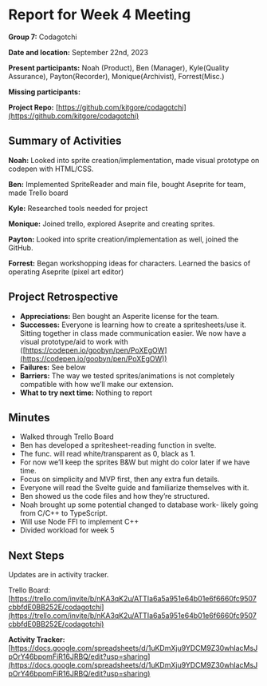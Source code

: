 # Report for Week 4 Meeting 

**Group 7:** Codagotchi

**Date and location:** September 22nd, 2023

**Present participants:** Noah (Product), Ben (Manager), Kyle(Quality Assurance), Payton(Recorder), Monique(Archivist), Forrest(Misc.)

**Missing participants:**

**Project Repo:** [https://github.com/kitgore/codagotchi](https://github.com/kitgore/codagotchi) 



## Summary of Activities

**Noah:** Looked into sprite creation/implementation, made visual prototype on codepen with HTML/CSS.

**Ben:** Implemented SpriteReader and main file, bought Aseprite for team, made Trello board

**Kyle:** Researched tools needed for project

**Monique:** Joined trello, explored Aseprite and creating sprites. 

**Payton:** Looked into sprite creation/implementation as well, joined the GitHub.

**Forrest:** Began workshopping ideas for characters. Learned the basics of operating Aseprite (pixel art editor)

## Project Retrospective



* **Appreciations:** Ben bought an Asperite license for the team.
* **Successes:** Everyone is learning how to create a spritesheets/use it. Sitting together in class made communication easier. We now have a visual prototype/aid to work with ([https://codepen.io/goobyn/pen/PoXEgOW](https://codepen.io/goobyn/pen/PoXEgOW)) 
* **Failures:** See below
* **Barriers:** The way we tested sprites/animations is not completely compatible with how we’ll make our extension.
* **What to try next time:** Nothing to report

## Minutes



* Walked through Trello Board
* Ben has developed a spritesheet-reading function in svelte.
* The func. will read white/transparent as 0, black as 1.
* For now we’ll keep the sprites B&W but might do color later if we have time.
* Focus on simplicity and MVP first, then any extra fun details.
* Everyone will read the Svelte guide and familiarize themselves with it.
* Ben showed us the code files and how they’re structured.
* Noah brought up some potential changed to database work- likely going from C/C++ to TypeScript.
* Will use Node FFI to implement C++ 
* Divided workload for week 5

## Next Steps

Updates are in activity tracker.

Trello Board: [https://trello.com/invite/b/nKA3qK2u/ATTIa6a5a951e64b01e6f6660fc9507cbbfdE0BB252E/codagotchi](https://trello.com/invite/b/nKA3qK2u/ATTIa6a5a951e64b01e6f6660fc9507cbbfdE0BB252E/codagotchi)

**Activity Tracker:** [https://docs.google.com/spreadsheets/d/1uKDmXju9YDCM9Z30whlacMsJpOrY46bpomFiR16JRBQ/edit?usp=sharing](https://docs.google.com/spreadsheets/d/1uKDmXju9YDCM9Z30whlacMsJpOrY46bpomFiR16JRBQ/edit?usp=sharing) 
